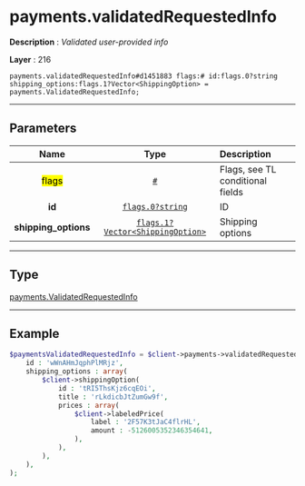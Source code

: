 # payments.validatedRequestedInfo

**Description** : *Validated user\-provided info*

**Layer** : 216

```tl
payments.validatedRequestedInfo#d1451883 flags:# id:flags.0?string shipping_options:flags.1?Vector<ShippingOption> = payments.ValidatedRequestedInfo;
```

---

## Parameters

| Name | Type | Description |
| :---: | :---: | :--- |
| <mark>flags</mark> | [`#`](type/#) | Flags, see TL conditional fields |
| **id** | [`flags.0?string`](type/string) | ID |
| **shipping_options** | [`flags.1?Vector<ShippingOption>`](type/ShippingOption) | Shipping options |

---

## Type

[payments.ValidatedRequestedInfo](type/payments.ValidatedRequestedInfo)

---

## Example

```php
$paymentsValidatedRequestedInfo = $client->payments->validatedRequestedInfo(
	id : 'wWnAHmJqphPlMRjz',
	shipping_options : array(
		$client->shippingOption(
			id : 'tRI5ThsKjz6cqEOi',
			title : 'rLkdicbJtZumGw9f',
			prices : array(
				$client->labeledPrice(
					label : '2F57K3tJaC4flrHL',
					amount : -5126005352346354641,
				),
			),
		),
	),
);
```